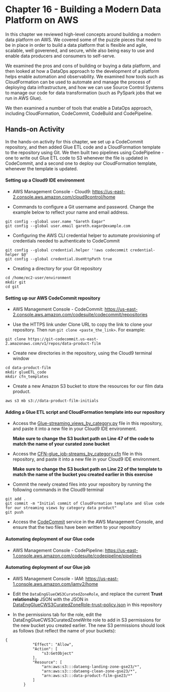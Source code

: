 # Chapter 16 - Building a Modern Data Platform on AWS

In this chapter we reviewed high-level concepts around building a modern data platform on AWS. 
We covered some of the puzzle pieces that need to be in place in order to build a data platform that is flexible and agile, scalable, 
well goverened, and secure, while also being easy to use and enable data producers and consumers to self-serve.

We examined the pros and cons of building or buying a data platform, and then looked at how a DataOps approach to the development
of a platform helps enable automation and observability. We examined how tools such as CloudFormation can be used to automate and manage
the process of deploying data infrastructure, and how we can use Source Control Systems to manage our code for data transformation (such
as PySpark jobs that we run in AWS Glue). 

We then examined a number of tools that enable a DataOps approach, including CloudFormation, CodeCommit, CodeBuild and CodePipeline. 

## Hands-on Activity
In the hands-on activity for this chapter, we set up a CodeCommit repository, and then added Glue ETL code and a CloudFormation template 
to the repository using Git. We then built two pipelines using CodePipeline - one to write out Glue ETL code to S3 whenever the file is updated in 
CodeCommit, and a second one to deploy our CloudFormation template, whenever the template is updated. 

#### Setting up a Cloud9 IDE environment

- AWS Management Console - Cloud9: https://us-east-2.console.aws.amazon.com/cloud9control/home

- Commands to configure a Git username and password. Change the example below to reflect your name and email address.
```
git config --global user.name "Gareth Eagar"
git config --global user.email gareth.eagar@example.com
```

- Configuring the AWS CLI credential helper to automate provisioning of credentials needed to authenticate to CodeCommit
```
git config --global credential.helper '!aws codecommit credential-helper $@'
git config --global credential.UseHttpPath true
```

- Creating a directory for your Git repository
```
cd /home/ec2-user/environment
mkdir git
cd git
```

#### Setting up our AWS CodeCommit repository

- AWS Management Console - CodeCommit: https://us-east-2.console.aws.amazon.com/codesuite/codecommit/repositories

- Use the HTTPS link under Clone URL to copy the link to clone your repository. Then run `git clone <paste_the_link>`. For example:
```
git clone https://git-codecommit.us-east-2.amazonaws.com/v1/repos/data-product-film
```

- Create new directories in the repository, using the Cloud9 terminal window
```
cd data-product-film
mkdir glueETL_code
mkdir cfn_templates
```

- Create a new Amazon S3 bucket to store the resources for our film data product.
```
aws s3 mb s3://data-product-film-initials
```

#### Adding a Glue ETL script and CloudFormation template into our repository

- Access the [Glue-streaming_views_by_category.py](/Chapter16/Glue-streaming_views_by_category.py) file in this repository, and paste it into a new file in your Cloud9 IDE environment.

  **Make sure to change the S3 bucket path on Line 47 of the code to match the name of your curated zone bucket**

- Access the [CFN-glue_job-streams_by_category.cfn](/Chapter16/CFN-glue_job-streams_by_category.cfn) file in this repository, and paste it into a new file in your Cloud9 IDE environment.

  **Make sure to change the S3 bucket path on Line 22 of the template to match the name of the bucket you created earlier in this exercise**

- Commit the newly created files into your repository by running the following commands in the Cloud9 terminal
```
git add .
git commit -m "Initial commit of CloudFormation template and Glue code for our streaming views by category data product"
git push
```

- Access the [CodeCommit](https://us-east-1.console.aws.amazon.com/codesuite/codecommit/repositories) service in the AWS Management Console, and ensure that the two files have been written to your repository

#### Automating deployment of our Glue code

- AWS Management Console - CodePipeline: https://us-east-1.console.aws.amazon.com/codesuite/codepipeline/pipelines

#### Automating deployment of our Glue job

- AWS Management Console - IAM: https://us-east-1.console.aws.amazon.com/iamv2/home

- Edit the `DataEngGlueCWS3CuratedZoneRole`, and replace the current **Trust relationship** JSON with the JSON in [DataEngGlueCWS3CuratedZoneRole-trust-policy.json](/Chapter16/DataEngGlueCWS3CuratedZoneRole-trust-policy.json) in this repository

- In the permissions tab for the role, edit the DataEngGlueCWS3CuratedZoneWrite role to add in S3 permissions for the new bucket you created earlier. The new S3 permissions should look as follows (but reflect the name of your buckets):
```
{
            "Effect": "Allow",
            "Action": [
                "s3:GetObject"
            ],
            "Resource": [
                "arn:aws:s3:::dataeng-landing-zone-gse23/*",
                "arn:aws:s3:::dataeng-clean-zone-gse23/*",
                "arn:aws:s3:::data-product-film-gse23/*"
            ]
        }
```








